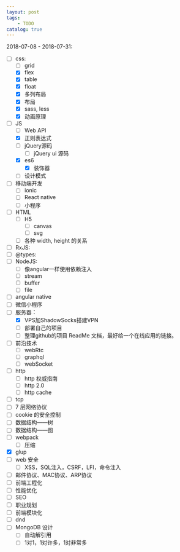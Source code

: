 ```yaml
---
layout: post
tags: 
    - TODO
catalog: true
---
```


2018-07-08 - 2018-07-31: 
- [ ] css:
    - [ ] grid
    - [x] flex
    - [x] table
    - [x] float
    - [x] 多列布局
    - [x] 布局
    - [x] sass, less
    - [x] 动画原理
- [ ] JS
    - [ ] Web API
    - [x] 正则表达式
    - [ ] jQuery源码
        - [ ] jQuery ui 源码
    - [x] es6
        - [x] 装饰器
    - [ ] 设计模式
- [ ] 移动端开发
  - [ ] ionic
  - [ ] React native
  - [ ] 小程序
- [ ] HTML
    - [ ] H5
        - [ ] canvas
        - [ ] svg
    - [ ] 各种 width, height 的关系
- [ ] RxJS:
- [ ] @types:
- [ ] NodeJS: 
    - [ ] 像angular一样使用依赖注入
    - [ ] stream
    - [ ] buffer
    - [ ] file
- [ ] angular native
- [ ] 微信小程序
- [ ] 服务器：
    - [x] VPS加ShadowSocks搭建VPN
    - [ ] 部署自己的项目
    - [ ] 整理github的项目 ReadMe 文档，最好给一个在线应用的链接。
- [ ] 前沿技术
    - [ ] webRtc
    - [ ] graphql
    - [ ] webSocket
- [ ] http
    - [ ] http 权威指南
    - [ ] http 2.0
    - [ ] http cache
- [ ] tcp
- [ ] 7 层网络协议
- [ ] cookie 的安全控制
- [ ] 数据结构——树
- [ ] 数据结构——图
- [ ] webpack
    - [ ] 压缩
- [x] glup
- [ ] web 安全
    - [ ] XSS，SQL注入，CSRF，LFI，命令注入
- [ ] 邮件协议、MAC协议、ARP协议
- [ ] 前端工程化
- [ ] 性能优化
- [ ] SEO
- [ ] 职业规划
- [ ] 前端模块化
- [ ] dnd
- [ ] MongoDB 设计
    - [ ] 自动解引用
    - [ ] 1对1，1对许多，1对非常多